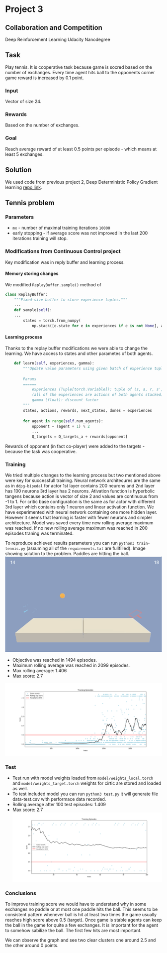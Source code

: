 # Project 3
## Collaboration and Competition
Deep Reinforcement Learning Udacity Nanodegree

## Task
Play tennis. It is cooperative task because game is socred based on the number of exchanges. Every time agent hits ball to the opponents corner game 
reward is increased by 0.1 point.

### Input
Vector of size 24.

### Rewards
Based on the number of exchanges.

### Goal
Reach average reward of at least 0.5 points per episode - which means at least 5 exchanges.

## Solution
We used code from previous project 2, Deep Deterministic Policy Gradient learning [repo link](https://github.com/udacity/deep-reinforcement-learning/blob/master/ddpg-bipedal).

## Tennis problem
### Parameters
* `mx` - number of maximal training iterations `10000`
* early stopping - if average score was not improved in the last 200 iterations training will stop.

### Modifications from Continuous Control project
Key modification was in reply buffer and learning process.

#### Memory storing changes
We modified `ReplayBuffer.sample()` method of 
```python
class ReplayBuffer:
    """Fixed-size buffer to store experience tuples."""
    ...
    def sample(self):
    ...
        states = torch.from_numpy(
            np.stack([e.state for e in experiences if e is not None], axis=1)).float().to(device)
```
#### Learning process
Thanks to the replay buffer modifications we were able to change the learning. We have access to states and other parametes of both agents.
```python
    def learn(self, experiences, gamma):
        """Update value parameters using given batch of experience tuples.

        Params
        ======
            experiences (Tuple[torch.Variable]): tuple of (s, a, r, s', done) tuples
            (all of the experiences are actions of both agents stacked)
            gamma (float): discount factor
        """
        states, actions, rewards, next_states, dones = experiences

        for agent in range(self.num_agents):
            opponent = (agent + 1) % 2
            ...
            Q_targets = Q_targets_a + rewards[opponent]
```
Rewards of opponent (in fact co-player) were added to the targets - because the task was cooperative.

### Training
We tried multiple changes to the learning process but two mentioned above were key for successfull training.
Neural network architecures are the same as in `ddpg-bipedal` for actor 1st layer contains 200 neurons and 2nd layer has 100 neurons 3rd layer has 2 neurons.
Ativation function is hyperbolic tangens because action is vector of size 2 and values are continuous from -1 to 1.
For critic base configuration is the same as for actor with different 3rd layer which contains only 1 neuron and linear activation function. 
We have experimented with neural network containing one more hidden layer. However it seems that learning is faster with fewer neurons and simpler architecture.
Model was saved every time new rolling average maximum was reached.
If no new rolling average maximum was reached in 200 episodes traning was terminated.

To reproduce achieved results parameters you can run `python3 train-tennis.py` (assuming all of the `requirements.txt` are fullfilled).
Image showing solution to the problem. Paddles are hitting the ball.
![alt text](https://raw.githubusercontent.com/IzidoroBaltazar/DeepReinfLearning/master/project3/tennis.gif)

* Objective was reached in 1494 episodes.
* Maximum rolling average was reached in 2099 episodes.
* Max rolling average: 1.406
* Max score: 2.7

![allt text](https://raw.githubusercontent.com/IzidoroBaltazar/DeepReinfLearning/master/project3/figure-tennis-rolling-averages.png)

### Test
* Test run with model weights loaded from `model/weights_local.torch` and `model/weights_target.torch` weights for cirtic are stored and loaded as well.
* To test included model you can run `python3 test.py` it will generate file data-test.csv with performace data recorded.
* Rolling average after 100 test episodes: 1.409
* Max score: 2.7
![alt text](https://raw.githubusercontent.com/IzidoroBaltazar/DeepReinfLearning/master/project3/figure-tennis-test-rolling-averages.png)

### Conclusions
To improve training score we would have to understand why in some exchanges no paddle or at most one paddle hits the ball. This seems to be
consistent pattern whenever ball is hit at least two times the game usually reaches high score above 0.5 (target). Once game is stable agents can keep the ball
in the game for quite a few exchanges. It is important for the agent to somehow sabilize the ball. The first few hits are most important.

We can observe the graph and see two clear clusters one around 2.5 and the other around 0 points.
